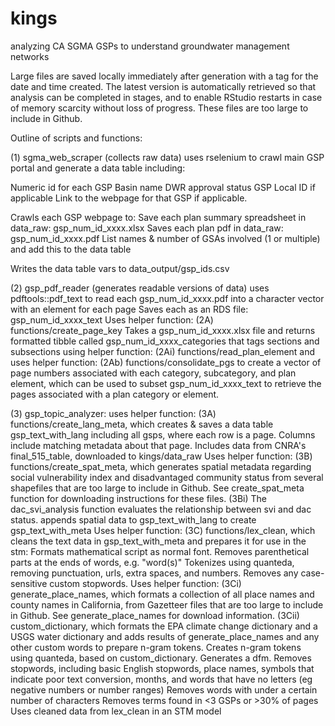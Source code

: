 # kings
analyzing CA SGMA GSPs to understand groundwater management networks

Large files are saved locally immediately after generation with a tag for the date and time created. The latest version is automatically retrieved so that analysis can be completed in stages, and to enable RStudio restarts in case of memory scarcity without loss of progress. These files are too large to include in Github.

Outline of scripts and functions:

(1) sgma_web_scraper (collects raw data)
uses rselenium to crawl main GSP portal and generate a data table including:

Numeric id for each GSP
Basin name
DWR approval status
GSP Local ID if applicable
Link to the webpage for that GSP if applicable.

Crawls each GSP webpage to:
Save each plan summary spreadsheet in data_raw: gsp_num_id_xxxx.xlsx
Saves each plan pdf in data_raw: gsp_num_id_xxxx.pdf
List names & number of GSAs involved (1 or multiple) and add this to the data table

Writes the data table vars to data_output/gsp_ids.csv
   
(2) gsp_pdf_reader (generates readable versions of data)
uses pdftools::pdf_text to read each gsp_num_id_xxxx.pdf into a character vector 
   with an element for each page
Saves each as an RDS file: gsp_num_id_xxxx_text
Uses helper function: 
   (2A) functions/create_page_key
   Takes a gsp_num_id_xxxx.xlsx file and returns formatted tibble 
      called gsp_num_id_xxxx_categories that tags sections and subsections 
      using helper function:
      (2Ai) functions/read_plan_element
      and uses helper function:
      (2Ab) functions/consolidate_pgs
      to create a vector of page numbers associated with each
      category, subcategory, and plan element,
      which can be used to subset gsp_num_id_xxxx_text to retrieve 
      the pages associated with a plan category or element. 

(3) gsp_topic_analyzer:
uses helper function:
   (3A) functions/create_lang_meta, which creates & saves a data table 
   gsp_text_with_lang including all gsps, where each row is a page. 
      Columns include matching metadata about that page.
      Includes data from CNRA's final_515_table, downloaded to 
         kings/data_raw 
Uses helper function:
   (3B) functions/create_spat_meta, which generates spatial metadata
   regarding social vulnerability index and disadvantaged community status 
   from several shapefiles that are too large to include in Github. See 
   create_spat_meta function for downloading instructions for these files. 
      (3Bi) The dac_svi_analysis function evaluates the relationship between
         svi and dac status. 
appends spatial data to gsp_text_with_lang to create gsp_text_with_meta
Uses helper function:
   (3C) functions/lex_clean, which cleans the text data in 
      gsp_text_with_meta and prepares it for use in the stm:
      Formats mathematical script as normal font.
      Removes parenthetical parts at the ends of words, e.g. "word(s)"
      Tokenizes using quanteda, removing punctuation, urls, extra spaces,
      and numbers.
      Removes any case-sensitive custom stopwords.
      Uses helper function:
      (3Ci) generate_place_names, which formats a collection of all
         place names and county names in California, from Gazetteer
         files that are too large to include in Github. See 
         generate_place_names for download information.
      (3Cii) custom_dictionary, which formats the EPA climate change
         dictionary and a USGS water dictionary and adds results of
         generate_place_names and any other custom words to prepare
         n-gram tokens.
      Creates n-gram tokens using quanteda, based on custom_dictionary.
      Generates a dfm.
      Removes stopwords, including basic English stopwords, place names, 
      symbols that indicate poor text conversion, months, 
      and words that have no letters (eg negative numbers or number ranges)
      Removes words with under a certain number of characters
      Removes terms found in <3 GSPs or >30% of pages
   Uses cleaned data from lex_clean in an STM model
